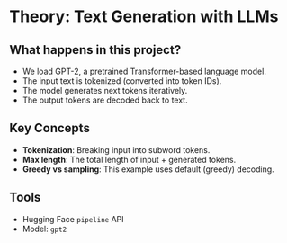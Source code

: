 # Theory: Text Generation with LLMs

## What happens in this project?
- We load GPT-2, a pretrained Transformer-based language model.
- The input text is tokenized (converted into token IDs).
- The model generates next tokens iteratively.
- The output tokens are decoded back to text.

## Key Concepts
- **Tokenization**: Breaking input into subword tokens.
- **Max length**: The total length of input + generated tokens.
- **Greedy vs sampling**: This example uses default (greedy) decoding.

## Tools
- Hugging Face `pipeline` API
- Model: `gpt2`